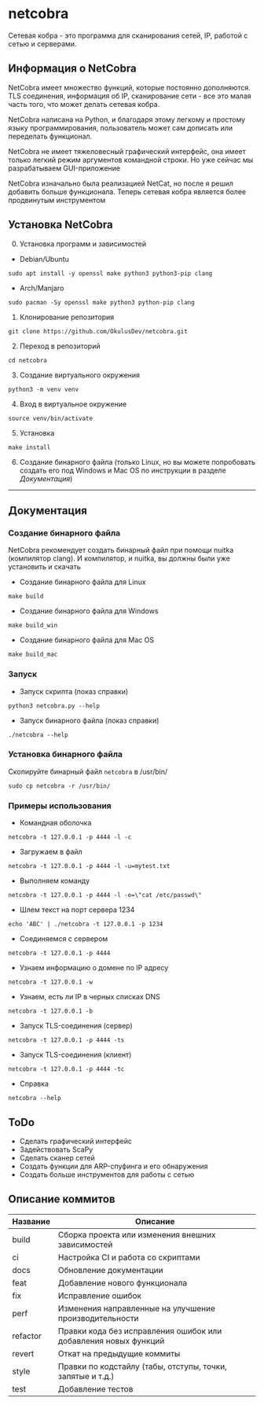 # netcobra
Сетевая кобра - это программа для сканирования сетей, IP, работой с сетью и серверами.

## Информация о NetCobra

NetCobra имеет множество функций, которые постоянно дополняются. TLS соединения, информация об IP, сканирование сети - все это малая часть того, что может делать сетевая кобра.

NetCobra написана на Python, и благодаря этому легкому и простому языку программирования, пользователь может сам дописать или переделать функционал.

NetCobra не имеет тяжеловесный графический интерфейс, она имеет только легкий режим аргументов командной строки. Но уже сейчас мы разрабатываем GUI-приложение

NetCobra изначально была реализацией NetCat, но после я решил добавить больше функционала. Теперь сетевая кобра является более продвинутым инструментом

## Установка NetCobra

0. Установка программ и зависимостей

 + Debian/Ubuntu

```sudo apt install -y openssl make python3 python3-pip clang```

 + Arch/Manjaro

```sudo pacman -Sy openssl make python3 python-pip clang```

1. Клонирование репозитория

```git clone https://github.com/OkulusDev/netcobra.git```

2. Переход в репозиторий

```cd netcobra```

3. Создание виртуального окружения

```python3 -m venv venv```

4. Вход в виртуальное окружение

```source venv/bin/activate```

5. Установка

```make install```

6. Создание бинарного файла (только Linux, но вы можете попробовать создать его под Windows и Mac OS по инструкции в разделе *Документация*)

---

## Документация

### Создание бинарного файла

NetCobra рекомендует создать бинарный файл при помощи nuitka (компилятор clang). И компилятор, и nuitka, вы должны были уже установить и скачать

 + Создание бинарного файла для Linux

```make build```

 + Создание бинарного файла для Windows

```make build_win```

 + Создание бинарного файла для Mac OS

 ```make build_mac```

### Запуск

 + Запуск скрипта (показ справки)

 ```python3 netcobra.py --help```

 + Запуск бинарного файла (показ справки)

 ```./netcobra --help```

### Установка бинарного файла

Скопируйте бинарный файл ```netcobra``` в /usr/bin/

```sudo cp netcobra -r /usr/bin/```

### Примеры использования

 + Командная оболочка

```netcobra -t 127.0.0.1 -p 4444 -l -c```

 + Загружаем в файл

```netcobra -t 127.0.0.1 -p 4444 -l -u=mytest.txt```

 + Выполняем команду

```netcobra -t 127.0.0.1 -p 4444 -l -e=\"cat /etc/passwd\"```

 + Шлем текст на порт сервера 1234

```echo 'ABC' | ./netcobra -t 127.0.0.1 -p 1234```

 + Соединяемся с сервером

```netcobra -t 127.0.0.1 -p 4444```

 + Узнаем информацию о домене по IP адресу

```netcobra -t 127.0.0.1 -w```

 + Узнаем, есть ли IP в черных списках DNS

```netcobra -t 127.0.0.1 -b```

 + Запуск TLS-соединения (сервер)

```netcobra -t 127.0.0.1 -p 4444 -ts```

 + Запуск TLS-соединения (клиент)

```netcobra -t 127.0.0.1 -p 4444 -tc```

 + Справка

```netcobra --help```

## ToDo

 + Сделать графический интерфейс
 + Задействовать ScaPy
 + Сделать сканер сетей
 + Создать функции для ARP-спуфинга и его обнаружения
 + Создать больше инструментов для работы с сетью

## Описание коммитов

| Название | Описание                                                        |
|----------|-----------------------------------------------------------------|
| build	   | Сборка проекта или изменения внешних зависимостей               |
| ci       | Настройка CI и работа со скриптами                              |
| docs	   | Обновление документации                                         |
| feat	   | Добавление нового функционала                                   |
| fix	   | Исправление ошибок                                              |
| perf	   | Изменения направленные на улучшение производительности          |
| refactor | Правки кода без исправления ошибок или добавления новых функций |
| revert   | Откат на предыдущие коммиты                                     |
| style	   | Правки по кодстайлу (табы, отступы, точки, запятые и т.д.)      |
| test	   | Добавление тестов                                               |
